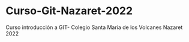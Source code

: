# Curso-Git-Nazaret-2022
Curso introducción a GIT- Colegio Santa María de los Volcanes Nazaret 2022
